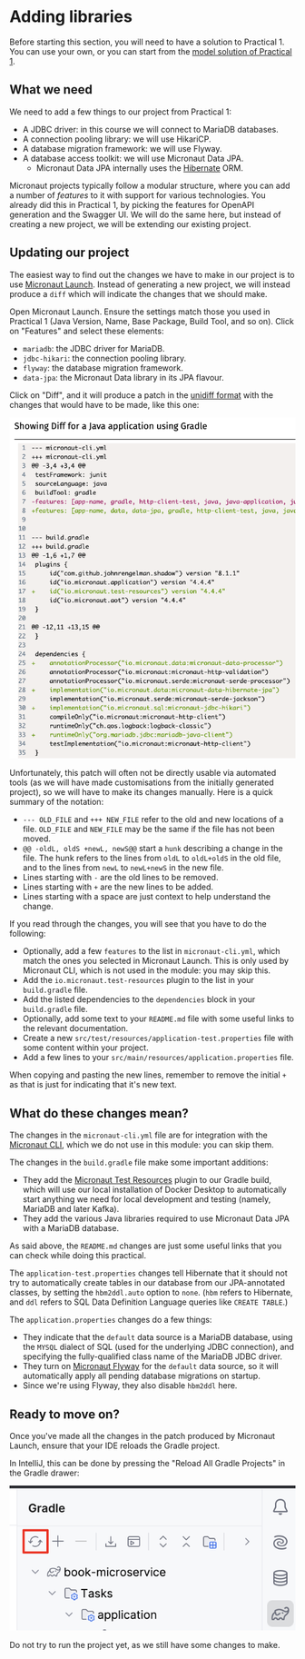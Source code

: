 # Adding libraries

Before starting this section, you will need to have a solution to Practical 1.
You can use your own, or you can start from the [model solution of Practical 1](../../solutions/practical1.zip).

## What we need

We need to add a few things to our project from Practical 1:

* A JDBC driver: in this course we will connect to MariaDB databases.
* A connection pooling library: we will use HikariCP.
* A database migration framework: we will use Flyway.
* A database access toolkit: we will use Micronaut Data JPA.
  * Micronaut Data JPA internally uses the [Hibernate](https://hibernate.org/) ORM.

Micronaut projects typically follow a modular structure, where you can add a number of *features* to it with support for various technologies.
You already did this in Practical 1, by picking the features for OpenAPI generation and the Swagger UI.
We will do the same here, but instead of creating a new project, we will be extending our existing project.

## Updating our project

The easiest way to find out the changes we have to make in our project is to use [Micronaut Launch](https://micronaut.io/launch/).
Instead of generating a new project, we will instead produce a `diff` which will indicate the changes that we should make.

Open Micronaut Launch.
Ensure the settings match those you used in Practical 1 (Java Version, Name, Base Package, Build Tool, and so on).
Click on "Features" and select these elements:

* `mariadb`: the JDBC driver for MariaDB.
* `jdbc-hikari`: the connection pooling library.
* `flyway`: the database migration framework.
* `data-jpa`: the Micronaut Data library in its JPA flavour.

Click on "Diff", and it will produce a patch in the [unidiff format](https://en.wikipedia.org/wiki/Diff#Unified_format) with the changes that would have to be made, like this one:

![Screenshot of patch produced by Micronaut Launch for database access](./launch-diff.png)

Unfortunately, this patch will often not be directly usable via automated tools (as we will have made customisations from the initially generated project), so we will have to make its changes manually.
Here is a quick summary of the notation:

* `--- OLD_FILE` and `+++ NEW_FILE` refer to the old and new locations of a file.
  `OLD_FILE` and `NEW_FILE` may be the same if the file has not been moved.
* `@@ -oldL, oldS +newL, newS@@` start a `hunk` describing a change in the file.
  The hunk refers to the lines from `oldL` to `oldL+oldS` in the old file, and to the lines from `newL` to `newL+newS` in the new file.
* Lines starting with `-` are the old lines to be removed.
* Lines starting with `+` are the new lines to be added.
* Lines starting with a space are just context to help understand the change.

If you read through the changes, you will see that you have to do the following:

* Optionally, add a few `features` to the list in `micronaut-cli.yml`, which match the ones you selected in Micronaut Launch. This is only used by Micronaut CLI, which is not used in the module: you may skip this.
* Add the `io.micronaut.test-resources` plugin to the list in your `build.gradle` file.
* Add the listed dependencies to the `dependencies` block in your `build.gradle` file.
* Optionally, add some text to your `README.md` file with some useful links to the relevant documentation.
* Create a new `src/test/resources/application-test.properties` file with some content within your project.
* Add a few lines to your `src/main/resources/application.properties` file.

When copying and pasting the new lines, remember to remove the initial `+` as that is just for indicating that it's new text.

## What do these changes mean?

The changes in the `micronaut-cli.yml` file are for integration with the [Micronaut CLI](https://docs.micronaut.io/latest/guide/#cli), which we do not use in this module: you can skip them.

The changes in the `build.gradle` file make some important additions:

* They add the [Micronaut Test Resources](https://micronaut-projects.github.io/micronaut-test-resources/latest/guide/) plugin to our Gradle build, which will use our local installation of Docker Desktop to automatically start anything we need for local development and testing (namely, MariaDB and later Kafka).
*  They add the various Java libraries required to use Micronaut Data JPA with a MariaDB database.

As said above, the `README.md` changes are just some useful links that you can check while doing this practical.

The `application-test.properties` changes tell Hibernate that it should not try to automatically create tables in our database from our JPA-annotated classes, by setting the `hbm2ddl.auto` option to `none`. (`hbm` refers to Hibernate, and `ddl` refers to SQL Data Definition Language queries like `CREATE TABLE`.)

The `application.properties` changes do a few things:

* They indicate that the `default` data source is a MariaDB database, using the `MYSQL` dialect of SQL (used for the underlying JDBC connection), and specifying the fully-qualified class name of the MariaDB JDBC driver.
* They turn on [Micronaut Flyway](https://micronaut-projects.github.io/micronaut-flyway/latest/guide/) for the `default` data source, so it will automatically apply all pending database migrations on startup.
* Since we're using Flyway, they also disable `hbm2ddl` here.

## Ready to move on?

Once you've made all the changes in the patch produced by Micronaut Launch, ensure that your IDE reloads the Gradle project.

In IntelliJ, this can be done by pressing the "Reload All Gradle Projects" in the Gradle drawer:

![Screenshot of the Reload All Gradle Projects button in IntelliJ](./reload-gradle.png)

Do not try to run the project yet, as we still have some changes to make.
